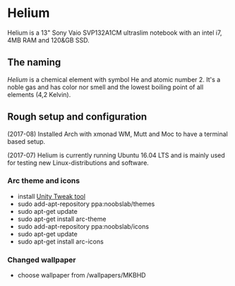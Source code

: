 # Helium

Helium is a 13" Sony Vaio SVP132A1CM ultraslim notebook with an intel i7, 4MB RAM and 120&GB SSD.

## The naming
*Helium* is a chemical element with symbol He and atomic number 2. It's a noble gas and has color nor smell and the lowest boiling point of all elements (4,2 Kelvin).

## Rough setup and configuration
(2017-08)
Installed Arch with xmonad WM, Mutt and Moc to have a terminal based setup.

(2017-07)
Helium is currently running Ubuntu 16.04 LTS and is mainly used for testing new Linux-distributions and software.

### Arc theme and icons
- install [Unity Tweak tool](http://www.omgubuntu.co.uk/2016/06/install-latest-arc-gtk-theme-ubuntu-16-04)
- sudo add-apt-repository ppa:noobslab/themes
- sudo apt-get update
- sudo apt-get install arc-theme
- sudo add-apt-repository ppa:noobslab/icons
- sudo apt-get update
- sudo apt-get install arc-icons

### Changed wallpaper
- choose wallpaper from /wallpapers/MKBHD
